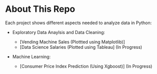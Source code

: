 # About This Repo

Each project shows different aspects needed to analyze data in Python:

  * Exploratory Data Anaylsis and Data Cleaning:
    
      * [Vending Machine Sales (Plottted using Matplotlib)]
      * [Data Science Salaries (Plotted using Tableau] (In Progress)

  * Machine Learning:
      * [Consumer Price Index Prediction (Using Xgboost)] (In Progress)
    
